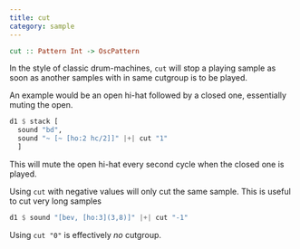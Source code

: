 ```yaml
---
title: cut
category: sample
---
```


```haskell
cut :: Pattern Int -> OscPattern
```

In the style of classic drum-machines, `cut` will stop a playing sample as soon as another samples with in same cutgroup is to be played.

An example would be an open hi-hat followed by a closed one, essentially muting the open.

```haskell
d1 $ stack [
  sound "bd",
  sound "~ [~ [ho:2 hc/2]]" |+| cut "1"
  ]
```

This will mute the open hi-hat every second cycle when the closed one is played.

Using `cut` with negative values will only cut the same sample. This is useful to cut very long samples

```haskell
d1 $ sound "[bev, [ho:3](3,8)]" |+| cut "-1"
```

Using `cut "0"` is effectively _no_ cutgroup.